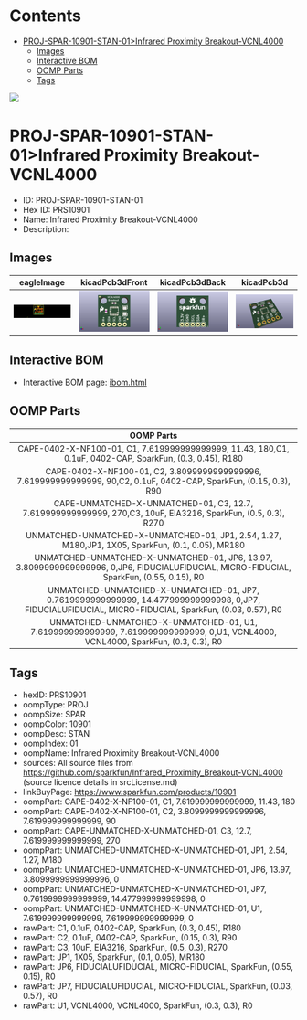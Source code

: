 



Contents
========

* [PROJ-SPAR-10901-STAN-01>Infrared Proximity Breakout-VCNL4000](#proj-spar-10901-stan-01infrared-proximity-breakout-vcnl4000)
	* [Images](#images)
	* [Interactive BOM](#interactive-bom)
	* [OOMP Parts](#oomp-parts)
	* [Tags](#tags)
  
![][im]
# PROJ-SPAR-10901-STAN-01>Infrared Proximity Breakout-VCNL4000

- ID: PROJ-SPAR-10901-STAN-01
- Hex ID: PRS10901
- Name: Infrared Proximity Breakout-VCNL4000
- Description: 

## Images
  
  

|eagleImage|kicadPcb3dFront|kicadPcb3dBack|kicadPcb3d|
| :---: | :---: | :---: | :---: |
|[![eagleImage](eagleImage_140.png)](eagleImage_600.png)|[![kicadPcb3dFront](kicadPcb3dFront_140.png)](kicadPcb3dFront_600.png)|[![kicadPcb3dBack](kicadPcb3dBack_140.png)](kicadPcb3dBack_600.png)|[![kicadPcb3d](kicadPcb3d_140.png)](kicadPcb3d_600.png)|

## Interactive BOM

- Interactive BOM page: [ibom.html](kicad/bom/ibom.html)

## OOMP Parts
  

|OOMP Parts|
| :---: |
|CAPE-0402-X-NF100-01, C1, 7.619999999999999, 11.43, 180,C1, 0.1uF, 0402-CAP, SparkFun, (0.3, 0.45), R180|
|CAPE-0402-X-NF100-01, C2, 3.8099999999999996, 7.619999999999999, 90,C2, 0.1uF, 0402-CAP, SparkFun, (0.15, 0.3), R90|
|CAPE-UNMATCHED-X-UNMATCHED-01, C3, 12.7, 7.619999999999999, 270,C3, 10uF, EIA3216, SparkFun, (0.5, 0.3), R270|
|UNMATCHED-UNMATCHED-X-UNMATCHED-01, JP1, 2.54, 1.27, M180,JP1, 1X05, SparkFun, (0.1, 0.05), MR180|
|UNMATCHED-UNMATCHED-X-UNMATCHED-01, JP6, 13.97, 3.8099999999999996, 0,JP6, FIDUCIALUFIDUCIAL, MICRO-FIDUCIAL, SparkFun, (0.55, 0.15), R0|
|UNMATCHED-UNMATCHED-X-UNMATCHED-01, JP7, 0.7619999999999999, 14.477999999999998, 0,JP7, FIDUCIALUFIDUCIAL, MICRO-FIDUCIAL, SparkFun, (0.03, 0.57), R0|
|UNMATCHED-UNMATCHED-X-UNMATCHED-01, U1, 7.619999999999999, 7.619999999999999, 0,U1, VCNL4000, VCNL4000, SparkFun, (0.3, 0.3), R0|

## Tags

- hexID: PRS10901
- oompType: PROJ
- oompSize: SPAR
- oompColor: 10901
- oompDesc: STAN
- oompIndex: 01
- oompName: Infrared Proximity Breakout-VCNL4000
- sources: All source files from https://github.com/sparkfun/Infrared_Proximity_Breakout-VCNL4000 (source licence details in srcLicense.md)
- linkBuyPage: https://www.sparkfun.com/products/10901
- oompPart: CAPE-0402-X-NF100-01, C1, 7.619999999999999, 11.43, 180
- oompPart: CAPE-0402-X-NF100-01, C2, 3.8099999999999996, 7.619999999999999, 90
- oompPart: CAPE-UNMATCHED-X-UNMATCHED-01, C3, 12.7, 7.619999999999999, 270
- oompPart: UNMATCHED-UNMATCHED-X-UNMATCHED-01, JP1, 2.54, 1.27, M180
- oompPart: UNMATCHED-UNMATCHED-X-UNMATCHED-01, JP6, 13.97, 3.8099999999999996, 0
- oompPart: UNMATCHED-UNMATCHED-X-UNMATCHED-01, JP7, 0.7619999999999999, 14.477999999999998, 0
- oompPart: UNMATCHED-UNMATCHED-X-UNMATCHED-01, U1, 7.619999999999999, 7.619999999999999, 0
- rawPart: C1, 0.1uF, 0402-CAP, SparkFun, (0.3, 0.45), R180
- rawPart: C2, 0.1uF, 0402-CAP, SparkFun, (0.15, 0.3), R90
- rawPart: C3, 10uF, EIA3216, SparkFun, (0.5, 0.3), R270
- rawPart: JP1, 1X05, SparkFun, (0.1, 0.05), MR180
- rawPart: JP6, FIDUCIALUFIDUCIAL, MICRO-FIDUCIAL, SparkFun, (0.55, 0.15), R0
- rawPart: JP7, FIDUCIALUFIDUCIAL, MICRO-FIDUCIAL, SparkFun, (0.03, 0.57), R0
- rawPart: U1, VCNL4000, VCNL4000, SparkFun, (0.3, 0.3), R0



[im]: kicadPcb3d_450.png
